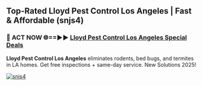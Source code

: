 ## Top-Rated Lloyd Pest Control Los Angeles | Fast & Affordable (snjs4)

<h3>🐜 ACT NOW 🌐==►► <a href="https://tinyurl.com/2dysvsjj" rel="nofollow">Lloyd Pest Control Los Angeles Special Deals</a></h3>

**Lloyd Pest Control Los Angeles** eliminates rodents, bed bugs, and termites in LA homes. Get free inspections + same-day service. New Solutions 2025!

[![snjs4](https://i.imgur.com/JCYaghj.jpeg)](https://tinyurl.com/2dysvsjj)